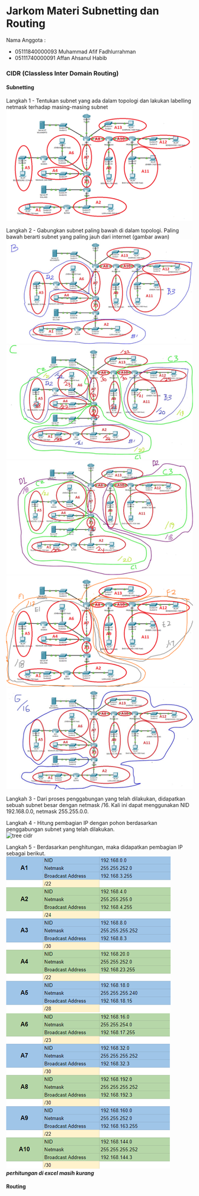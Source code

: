 # Jarkom Materi Subnetting dan Routing

Nama Anggota :
- 05111840000093 Muhammad Afif Fadhlurrahman
- 05111740000091 Affan Ahsanul Habib

### CIDR (Classless Inter Domain Routing)

#### Subnetting
Langkah 1 - Tentukan subnet yang ada dalam topologi dan lakukan labelling netmask terhadap masing-masing subnet </br>
![subnet-langkah-A](/img/gambar.png)

Langkah 2 - Gabungkan subnet paling bawah di dalam topologi. Paling bawah berarti subnet yang paling jauh dari internet (gambar awan) </br>
![subnet-langkah-b](/img/b.jpg)
![subnet-langkah-c](/img/c.jpg)
![subnet-langkah-d](/img/d.jpg)
![subnet-langkah-ef](/img/ef.png)
![subnet-langkah-g](/img/g.jpg)

Langkah 3 - Dari proses penggabungan yang telah dilakukan, didapatkan sebuah subnet besar dengan netmask /16. Kali ini dapat menggunakan NID 192.168.0.0, netmask 255.255.0.0. </br>

Langkah 4 - Hitung pembagian IP dengan pohon berdasarkan penggabungan subnet yang telah dilakukan. </br>
![tree cidr](/img/cidr.jpg)

Langkah 5 - Berdasarkan penghitungan, maka didapatkan pembagian IP sebagai berikut. </br>
![hitung-a1-a5](/img/hitung-a1-a5.png)
![hitung-a6-a10](/img/hitung-a6-a10.png)
***perhitungan di excel masih kurang***

#### Routing
